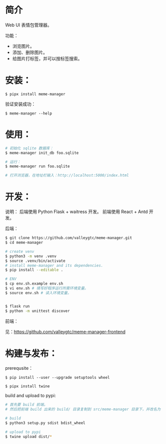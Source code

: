 # 简介
Web UI 表情包管理器。

功能：
- 浏览图片。
- 添加、删除图片。
- 给图片打标签，并可以按标签搜索。

# 安装：
```
$ pipx install meme-manager
```

验证安装成功：
```
$ meme-manager --help
```

# 使用：
```bash
# 初始化 sqlite 数据库：
$ meme-manager init_db foo.sqlite

# 运行：
$ meme-manager run foo.sqlite

# 打开浏览器，在地址栏输入：http://localhost:5000/index.html
```

# 开发：
说明：
后端使用 Python Flask + waitress 开发。
前端使用 React + Antd 开发。

后端：
```bash
$ git clone https://github.com/valleygtc/meme-manager.git
$ cd meme-manager

# create venv
$ python3 -m venv .venv
$ source .venv/bin/activate
# install meme-manager and its dependencies.
$ pip install --editable .

# ENV
$ cp env.sh.example env.sh
$ vi env.sh # 填写好程序运行所需环境变量。
$ source env.sh # 读入环境变量。


$ flask run
$ python -m unittest discover
```

前端：

见：https://github.com/valleygtc/meme-manager-frontend

# 构建与发布：
prerequsite：
```
$ pip install --user --upgrade setuptools wheel

$ pipx install twine
```

build and upload to pypi:
```bash
# 首先要 build 前端。
# 然后把前端 build 出来的 build/ 目录复制到 src/meme-manager 目录下，并改名为 frontend。

# build
$ python3 setup.py sdist bdist_wheel

# upload to pypi
$ twine upload dist/*
```
